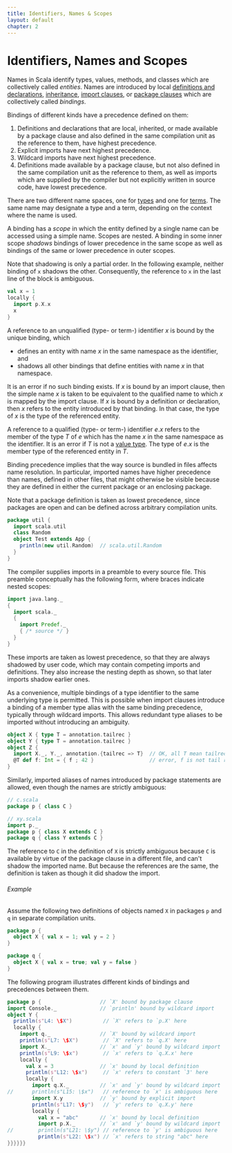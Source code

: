 ```yaml
---
title: Identifiers, Names & Scopes
layout: default
chapter: 2
---
```


# Identifiers, Names and Scopes

Names in Scala identify types, values, methods, and classes which are
collectively called _entities_. Names are introduced by local
[definitions and declarations](04-basic-declarations-and-definitions.html#basic-declarations-and-definitions),
[inheritance](05-classes-and-objects.html#class-members),
[import clauses](04-basic-declarations-and-definitions.html#import-clauses), or
[package clauses](09-top-level-definitions.html#packagings)
which are collectively called _bindings_.

Bindings of different kinds have a precedence defined on them:

1. Definitions and declarations that are local, inherited, or made
   available by a package clause and also defined in the same compilation unit
   as the reference to them, have highest precedence.
1. Explicit imports have next highest precedence.
1. Wildcard imports have next highest precedence.
1. Definitions made available by a package clause, but not also defined in the
   same compilation unit as the reference to them, as well as imports which
   are supplied by the compiler but not explicitly written in source code,
   have lowest precedence.

There are two different name spaces, one for [types](03-types.html#types)
and one for [terms](06-expressions.html#expressions). The same name may designate a
type and a term, depending on the context where the name is used.

A binding has a _scope_ in which the entity defined by a single
name can be accessed using a simple name. Scopes are nested.  A binding
in some inner scope _shadows_ bindings of lower precedence in the
same scope as well as bindings of the same or lower precedence in outer
scopes.

Note that shadowing is only a partial order. In the following example,
neither binding of `x` shadows the other. Consequently, the
reference to `x` in the last line of the block is ambiguous.

```scala
val x = 1
locally {
  import p.X.x
  x
}
```

A reference to an unqualified (type- or term-) identifier $x$ is bound
by the unique binding, which

- defines an entity with name $x$ in the same namespace as the identifier, and
- shadows all other bindings that define entities with name $x$ in that
  namespace.

It is an error if no such binding exists.  If $x$ is bound by an
import clause, then the simple name $x$ is taken to be equivalent to
the qualified name to which $x$ is mapped by the import clause. If $x$
is bound by a definition or declaration, then $x$ refers to the entity
introduced by that binding. In that case, the type of $x$ is the type
of the referenced entity.

A reference to a qualified (type- or term-) identifier $e.x$ refers to
the member of the type $T$ of $e$ which has the name $x$ in the same
namespace as the identifier. It is an error if $T$ is not a [value type](03-types.html#value-types).
The type of $e.x$ is the member type of the referenced entity in $T$.

Binding precedence implies that the way source is bundled in files affects name resolution.
In particular, imported names have higher precedence than names, defined in other files,
that might otherwise be visible because they are defined in
either the current package or an enclosing package.

Note that a package definition is taken as lowest precedence, since packages
are open and can be defined across arbitrary compilation units.

```scala
package util {
  import scala.util
  class Random
  object Test extends App {
    println(new util.Random)  // scala.util.Random
  }
}
```

The compiler supplies imports in a preamble to every source file. This preamble
conceptually has the following form, where braces indicate nested scopes:

```scala
import java.lang._
{
  import scala._
  {
    import Predef._
    { /* source */ }
  }
}
```

These imports are taken as lowest precedence, so that they are always shadowed
by user code, which may contain competing imports and definitions.
They also increase the nesting depth as shown, so that later imports
shadow earlier ones.

As a convenience, multiple bindings of a type identifier to the same
underlying type is permitted. This is possible when import clauses introduce
a binding of a member type alias with the same binding precedence, typically
through wildcard imports. This allows redundant type aliases to be imported
without introducing an ambiguity.

```scala
object X { type T = annotation.tailrec }
object Y { type T = annotation.tailrec }
object Z {
  import X._, Y._, annotation.{tailrec => T}  // OK, all T mean tailrec
  @T def f: Int = { f ; 42 }                  // error, f is not tail recursive
}
```

Similarly, imported aliases of names introduced by package statements are
allowed, even though the names are strictly ambiguous:

```scala
// c.scala
package p { class C }

// xy.scala
import p._
package p { class X extends C }
package q { class Y extends C }
```

The reference to `C` in the definition of `X` is strictly ambiguous
because `C` is available by virtue of the package clause in
a different file, and can't shadow the imported name. But because
the references are the same, the definition is taken as though it
did shadow the import.

###### Example

Assume the following two definitions of objects named `X` in packages `p` and `q`
in separate compilation units.

```scala
package p {
  object X { val x = 1; val y = 2 }
}

package q {
  object X { val x = true; val y = false }
}
```

The following program illustrates different kinds of bindings and
precedences between them.

```scala
package p {                   // `X' bound by package clause
import Console._              // `println' bound by wildcard import
object Y {
  println(s"L4: \$X")          // `X' refers to `p.X' here
  locally {
    import q._                // `X' bound by wildcard import
    println(s"L7: \$X")        // `X' refers to `q.X' here
    import X._                // `x' and `y' bound by wildcard import
    println(s"L9: \$x")        // `x' refers to `q.X.x' here
    locally {
      val x = 3               // `x' bound by local definition
      println(s"L12: \$x")     // `x' refers to constant `3' here
      locally {
        import q.X._          // `x' and `y' bound by wildcard import
//      println(s"L15: \$x")   // reference to `x' is ambiguous here
        import X.y            // `y' bound by explicit import
        println(s"L17: \$y")   // `y' refers to `q.X.y' here
        locally {
          val x = "abc"       // `x' bound by local definition
          import p.X._        // `x' and `y' bound by wildcard import
//        println(s"L21: \$y") // reference to `y' is ambiguous here
          println(s"L22: \$x") // `x' refers to string "abc" here
}}}}}}
```
